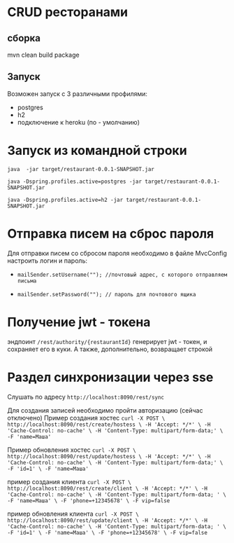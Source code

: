 # CRUD ресторанами

## сборка

mvn clean build package

## Запуск

Возможен запуск с 3 различными профилями: 
- postgres
- h2 
- подключение к heroku (по - умолчанию)


# Запуск из командной строки
`java  -jar target/restaurant-0.0.1-SNAPSHOT.jar` 

`java -Dspring.profiles.active=postgres -jar target/restaurant-0.0.1-SNAPSHOT.jar`
 
`java -Dspring.profiles.active=h2 -jar target/restaurant-0.0.1-SNAPSHOT.jar` 


# Отправка писем на сброс пароля 
Для отправки писем со сбросом пароля необходимо в файле MvcConfig
настроить логин и пароль:
- `mailSender.setUsername(""); //почтовый адрес, с которого отправляем письма `

- `mailSender.setPassword(""); // пароль для почтового ящика `

# Получение jwt - токена
 эндпоинт `/rest/authority/{restaurantId}` генерирует jwt - токен, и сохраняет его в куки. 
 А также, дополнительно, возвращает строкой 
 
# Раздел синхронизации через sse
Слушать по адресу `http://localhost:8090/rest/sync`

Для создания записей необходимо пройти авторизацию (сейчас отключено)
Пример создания хостес
`curl -X POST \
  http://localhost:8090/rest/create/hostess \
  -H 'Accept: */*' \
  -H 'Cache-Control: no-cache' \
  -H 'Content-Type: multipart/form-data;' \
  -F 'name=Маша'`
 
 Пример обновления хостес
 `curl -X POST \
   http://localhost:8090/rest/update/hostess \
   -H 'Accept: */*' \
   -H 'Cache-Control: no-cache' \
   -H 'Content-Type: multipart/form-data;' \
   -F 'id=1' \
   -F 'name=Маша'`
 
 пример создания клиента
 `curl -X POST \
   http://localhost:8090/rest/create/client \
   -H 'Accept: */*' \
   -H 'Cache-Control: no-cache' \
   -H 'Content-Type: multipart/form-data; ' \
   -F 'name=Маша' \
   -F 'phone=+12345678' \
   -F vip=false`
   
пример обновления клиента
`curl -X POST \
  http://localhost:8090/rest/update/client \
  -H 'Accept: */*' \
  -H 'Cache-Control: no-cache' \
  -H 'Content-Type: multipart/form-data; ' \
  -F 'id=1' \
  -F 'name=Маша' \
  -F 'phone=+12345678' \
  -F vip=false`